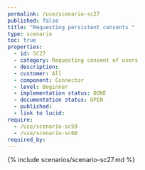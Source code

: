 ```yaml
---
permalink: /use/scenario-sc27
published: false
title: "Requesting persistent consents "
type: scenario
toc: true
properties:
  - id: SC27
  - category: Requesting consent of users
  - description:
  - customer: All
  - component: Connector
  - level: Beginner
  - implementation status: DONE
  - documentation status: OPEN
  - published:
  - link to lucid:
require:
  - /use/scenario-sc59
  - /use/scenario-sc60
required_by:
---
```


{% include scenarios/scenario-sc27.md %}
